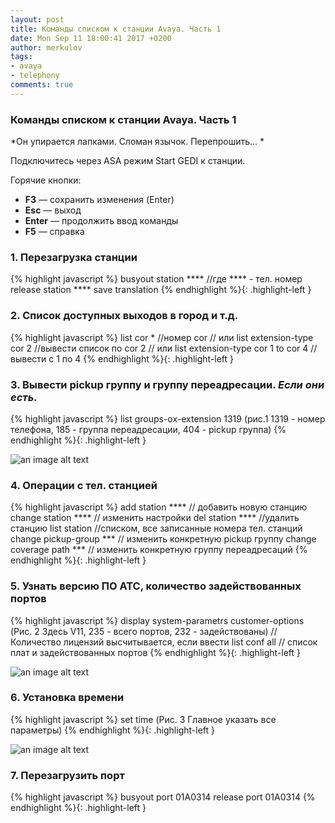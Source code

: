 ```yaml
---
layout: post
title: Команды списком к станции Avaya. Часть 1
date: Mon Sep 11 18:00:41 2017 +0200
author: merkulov
tags:
- avaya 
- telephony
comments: true
---
```

###  Команды списком к станции Avaya. Часть 1

*Он упирается лапками. Сломан язычок. Перепрошить... *

Подключитесь через ASA режим Start GEDI к станции.

Горячие кнопки:

- __F3__ &mdash; сохранить изменения (Enter)
- __Esc__ &mdash; выход
- __Enter__ &mdash; продолжить ввод команды
- __F5__ &mdash; справка

### 1. Перезагрузка станции 

{% highlight javascript %}
busyout station **** //где **** - тел. номер 
release station ****
save translation
{% endhighlight %}{: .highlight-left }

### 2. Список доступных выходов в город и т.д. 

{% highlight javascript %}
list cor *  //номер cor
// или
list extension-type cor 2 //вывести список по cor 2
// или
list extension-type cor 1 to cor 4 //вывести с 1 по 4
{% endhighlight %}{: .highlight-left }

### 3. Вывести pickup группу и группу переадресации. *Если они есть.* 

{% highlight javascript %}
list groups-ox-extension 1319 (рис.1 1319 - номер телефона, 185 - группа переадресации, 404 - pickup группа)
{% endhighlight %}{: .highlight-left }

![an image alt text](http://lepotuli.ru/merkulov/images/6image1.jpg "рис. 1")

### 4. Операции с тел. станцией

{% highlight javascript %}
add station **** // добавить новую станцию
change station **** // изменить настройки
del station **** //удалить станцию
list station //списком, все записанные номера тел. станций
change pickup-group *** // изменить конкретную pickup группу
change coverage path *** // изменить конкретную группу переадресаций
{% endhighlight %}{: .highlight-left }

### 5. Узнать версию ПО АТС, количество задействованных портов

{% highlight javascript %}
display system-parametrs customer-options (Рис. 2 Здесь V11, 235 - всего портов, 232 - задействованы)
// Количество лицензий высчитывается, если ввести
list conf all // список плат и задействованных портов
{% endhighlight %}{: .highlight-left }

![an image alt text](http://lepotuli.ru/merkulov/images/6image2.jpg "рис. 2")

### 6. Установка времени

{% highlight javascript %}
set time (Рис. 3 Главное указать все параметры)
{% endhighlight %}{: .highlight-left }

![an image alt text](http://lepotuli.ru/merkulov/images/6image3.jpg "рис. 3")

### 7. Перезагрузить порт

{% highlight javascript %}
busyout port 01A0314
release port 01A0314
{% endhighlight %}{: .highlight-left }
